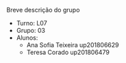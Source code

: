 Breve descrição do grupo

* Turno: L07
* Grupo: 03
* Alunos:
    - Ana Sofia Teixeira up201806629 
    - Teresa Corado up201806479
